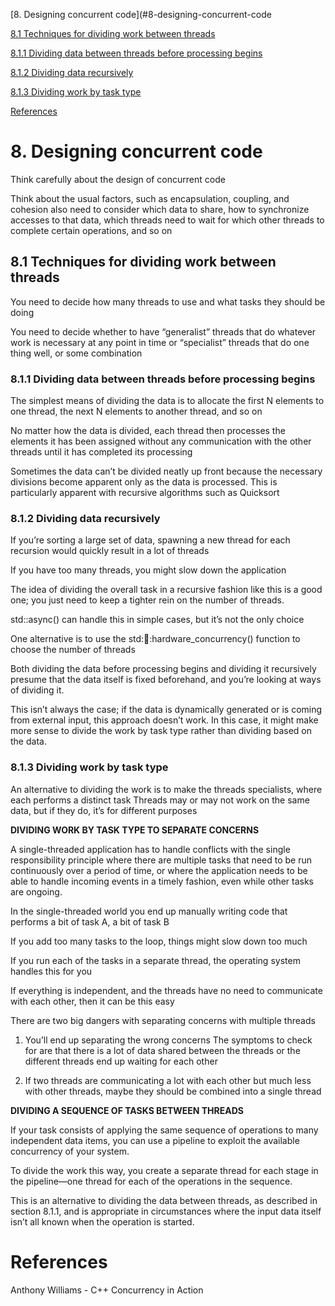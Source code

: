 
[8. Designing concurrent code](#8-designing-concurrent-code

[8.1 Techniques for dividing work between threads](##81-techniques-for-dividing-work-between-threads)

[8.1.1 Dividing data between threads before processing begins](###811-dividing-data-between-threads-before-processing-begins)

[8.1.2 Dividing data recursively](###812-dividing-data-recursively)

[8.1.3 Dividing work by task type](###813-dividing-work-by-task-type)

[References](#references)


# 8. Designing concurrent code

Think carefully about the design of concurrent code

Think about the usual factors, such as encapsulation, coupling, and cohesion
also need to consider which data to share, how to synchronize accesses to that data, which threads need to wait for which other threads to complete certain operations, and so on


## 8.1 Techniques for dividing work between threads


You need to decide how many threads to use and what tasks they should be doing

You need to decide whether to have “generalist” threads that do whatever work is necessary at any point in time or “specialist” threads that do one thing well, or some combination

### 8.1.1 Dividing data between threads before processing begins

The simplest means of dividing the data is to allocate the first N elements to one thread, the next N elements to another thread, and so on

No matter how the data is divided, each thread then processes the elements it has been assigned without any communication with the other threads until it has completed its processing

Sometimes the data can’t be divided neatly up front because the necessary divisions become apparent only as the data is processed. This is particularly apparent with recursive algorithms such as Quicksort


### 8.1.2 Dividing data recursively

If you’re sorting a large set of data, spawning a new thread for each recursion would quickly result in a lot of threads

If you have too many threads, you might slow down the application

The idea of dividing the overall task in a recursive fashion like this is a good one; you just need to keep a tighter rein on the number of threads.

std::async() can handle this in simple cases, but it’s not the only choice

One alternative is to use the std::thread::hardware_concurrency() function to choose the number of threads

Both dividing the data before processing begins and dividing it recursively presume that the data itself is fixed beforehand, and you’re looking at ways of dividing it.

This isn’t always the case; if the data is dynamically generated or is coming from external input, this approach doesn’t work. In this case, it might make more sense to divide the work by task type rather than dividing based on the data.


### 8.1.3 Dividing work by task type


An alternative to dividing the work is to make the threads specialists, where each performs a distinct task
Threads may or may not work on the same data, but if they do, it’s for different purposes

**DIVIDING WORK BY TASK TYPE TO SEPARATE CONCERNS**

A single-threaded application has to handle conflicts with the single responsibility principle where there are multiple tasks that need to be run continuously over a period of time, or where the application needs to be able to handle incoming events in a timely fashion, even while other tasks are ongoing.

	
In the single-threaded world you end up manually writing code that performs a bit of task A, a bit of task B
	
If you add too many tasks to the loop, things might slow down too much
	
	
If you run each of the tasks in a separate thread, the operating system handles this for you
	
If everything is independent, and the threads have no need to communicate with each other, then it can be this easy
	


There are two big dangers with separating concerns with multiple threads
	
1. You’ll end up separating the wrong concerns
    The symptoms to check for are that there is a lot of data shared between the threads or the different threads end up waiting for each other
	
2. If two threads are communicating a lot with each other but much less with other threads, maybe they should be combined into a single thread

**DIVIDING A SEQUENCE OF TASKS BETWEEN THREADS**

If your task consists of applying the same sequence of operations to many independent data items, you can use a pipeline to
exploit the available concurrency of your system.

To divide the work this way, you create a separate thread for each stage in the pipeline—one thread for each of the
operations in the sequence.

This is an alternative to dividing the data between threads, as described in section 8.1.1, and is appropriate in
circumstances where the input data itself isn’t all known when the operation is started.


# References

Anthony Williams - C++ Concurrency in Action

